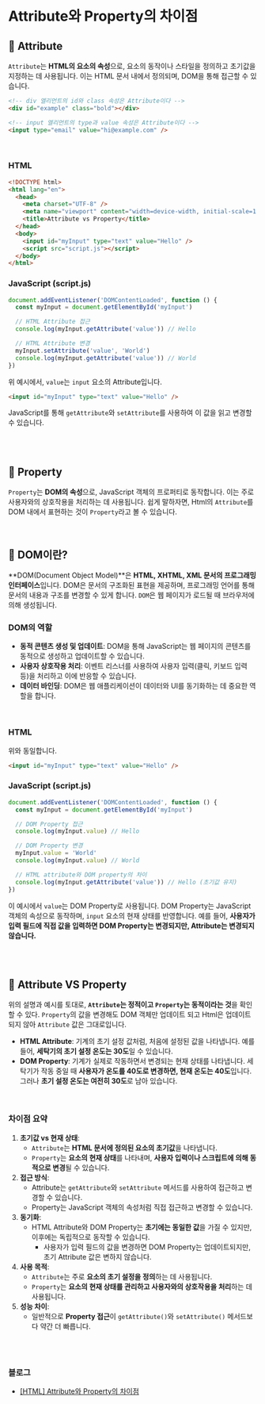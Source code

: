 # Attribute와 Property의 차이점

## 📌 Attribute

`Attribute`는 **HTML의 요소의 속성**으로, 요소의 동작이나 스타일을 정의하고 초기값을 지정하는 데 사용됩니다. 이는 HTML 문서 내에서 정의되며, DOM을 통해 접근할 수 있습니다.

```html
<!-- div 엘리먼트의 id와 class 속성은 Attribute이다 -->
<div id="example" class="bold"></div>

<!-- input 엘리먼트의 type과 value 속성은 Attribute이다 -->
<input type="email" value="hi@example.com" />
```

<br>

### HTML

```html
<!DOCTYPE html>
<html lang="en">
  <head>
    <meta charset="UTF-8" />
    <meta name="viewport" content="width=device-width, initial-scale=1.0" />
    <title>Attribute vs Property</title>
  </head>
  <body>
    <input id="myInput" type="text" value="Hello" />
    <script src="script.js"></script>
  </body>
</html>
```

### JavaScript (script.js)

```jsx
document.addEventListener('DOMContentLoaded', function () {
  const myInput = document.getElementById('myInput')

  // HTML Attribute 접근
  console.log(myInput.getAttribute('value')) // Hello

  // HTML Attribute 변경
  myInput.setAttribute('value', 'World')
  console.log(myInput.getAttribute('value')) // World
})
```

위 예시에서, `value`는 `input` 요소의 Attribute입니다.

```html
<input id="myInput" type="text" value="Hello" />
```

JavaScript를 통해 `getAttribute`와 `setAttribute`를 사용하여 이 값을 읽고 변경할 수 있습니다.

<br><br>

## 📌 Property

`Property`는 **DOM의 속성**으로, JavaScript 객체의 프로퍼티로 동작합니다. 이는 주로 사용자와의 상호작용을 처리하는 데 사용됩니다. 쉽게 말하자면, Html의 `Attribute`를 DOM 내에서 표현하는 것이 `Property`라고 볼 수 있습니다.

<br>

## 🤔 DOM이란?

**DOM(Document Object Model)**은 **HTML, XHTML, XML 문서의 프로그래밍 인터페이스**입니다. DOM은 문서의 구조화된 표현을 제공하며, 프로그래밍 언어를 통해 문서의 내용과 구조를 변경할 수 있게 합니다. `DOM`은 웹 페이지가 로드될 때 브라우저에 의해 생성됩니다.

### DOM의 역할

- **동적 콘텐츠 생성 및 업데이트**: DOM을 통해 JavaScript는 웹 페이지의 콘텐츠를 동적으로 생성하고 업데이트할 수 있습니다.
- **사용자 상호작용 처리**: 이벤트 리스너를 사용하여 사용자 입력(클릭, 키보드 입력 등)을 처리하고 이에 반응할 수 있습니다.
- **데이터 바인딩**: DOM은 웹 애플리케이션이 데이터와 UI를 동기화하는 데 중요한 역할을 합니다.

<br>

### HTML

위와 동일합니다.

```html
<input id="myInput" type="text" value="Hello" />
```

### JavaScript (script.js)

```jsx
document.addEventListener('DOMContentLoaded', function () {
  const myInput = document.getElementById('myInput')

  // DOM Property 접근
  console.log(myInput.value) // Hello

  // DOM Property 변경
  myInput.value = 'World'
  console.log(myInput.value) // World

  // HTML attribute와 DOM property의 차이
  console.log(myInput.getAttribute('value')) // Hello (초기값 유지)
})
```

이 예시에서 `value`는 DOM Property로 사용됩니다. DOM Property는 JavaScript 객체의 속성으로 동작하며, `input` 요소의 현재 상태를 반영합니다. 예를 들어, **사용자가 입력 필드에 직접 값을 입력하면 DOM Property는 변경되지만, Attribute는 변경되지 않습니다.**

<br><br>

## 📌 Attribute VS Property

위의 설명과 예시를 토대로, **`Attribute`는 정적이고 `Property`는 동적이라는 것**을 확인할 수 있다. `Property`의 값을 변경해도 DOM 객체만 업데이트 되고 Html은 업데이트 되지 않아 `Attribute` 값은 그대로입니다.

- **HTML Attribute**: 기계의 초기 설정 값처럼, 처음에 설정된 값을 나타냅니다. 예를 들어, **세탁기의 초기 설정 온도는 30도**일 수 있습니다.
- **DOM Property**: 기계가 실제로 작동하면서 변경되는 현재 상태를 나타냅니다. 세탁기가 작동 중일 때 **사용자가 온도를 40도로 변경하면, 현재 온도는 40도**입니다. 그러나 **초기 설정 온도는 여전히 30도**로 남아 있습니다.

<br>

### 차이점 요약

1. **초기값 vs 현재 상태**:
   - `Attribute`는 **HTML 문서에 정의된 요소의 초기값**을 나타냅니다.
   - `Property`는 **요소의 현재 상태**를 나타내며, **사용자 입력이나 스크립트에 의해 동적으로 변경**될 수 있습니다.
2. **접근 방식**:
   - Attribute는 `getAttribute`와 `setAttribute` 메서드를 사용하여 접근하고 변경할 수 있습니다.
   - Property는 JavaScript 객체의 속성처럼 직접 접근하고 변경할 수 있습니다.
3. **동기화**:
   - HTML Attribute와 DOM Property는 **초기에는 동일한 값**을 가질 수 있지만, 이후에는 독립적으로 동작할 수 있습니다.
     - 사용자가 입력 필드의 값을 변경하면 DOM Property는 업데이트되지만, 초기 Attribute 값은 변하지 않습니다.
4. **사용 목적**:
   - `Attribute`는 주로 **요소의 초기 설정을 정의**하는 데 사용됩니다.
   - `Property`는 **요소의 현재 상태를 관리하고 사용자와의 상호작용을 처리**하는 데 사용됩니다.
5. **성능 차이**:
   - 일반적으로 **Property 접근**이 `getAttribute()`와 `setAttribute()` 메서드보다 약간 더 빠릅니다.

<br><br>

### 블로그

- [[HTML] Attribute와 Property의 차이점](https://velog.io/@jiheunkim/HTML-Attribute%EC%99%80-Property%EC%9D%98-%EC%B0%A8%EC%9D%B4%EC%A0%90)
